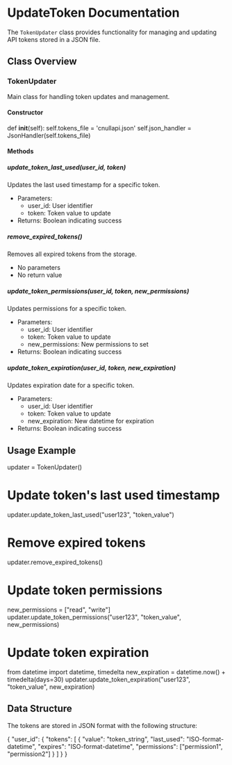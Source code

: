 
# UpdateToken Documentation

The `TokenUpdater` class provides functionality for managing and updating API tokens stored in a JSON file.

## Class Overview

### TokenUpdater

Main class for handling token updates and management.

#### Constructor

def __init__(self):
    self.tokens_file = 'cnullapi.json'
    self.json_handler = JsonHandler(self.tokens_file)


#### Methods

##### update_token_last_used(user_id, token)
Updates the last used timestamp for a specific token.
- Parameters:
  - user_id: User identifier
  - token: Token value to update
- Returns: Boolean indicating success

##### remove_expired_tokens()
Removes all expired tokens from the storage.
- No parameters
- No return value

##### update_token_permissions(user_id, token, new_permissions)
Updates permissions for a specific token.
- Parameters:
  - user_id: User identifier
  - token: Token value to update
  - new_permissions: New permissions to set
- Returns: Boolean indicating success

##### update_token_expiration(user_id, token, new_expiration)
Updates expiration date for a specific token.
- Parameters:
  - user_id: User identifier
  - token: Token value to update
  - new_expiration: New datetime for expiration
- Returns: Boolean indicating success

## Usage Example


updater = TokenUpdater()

# Update token's last used timestamp
updater.update_token_last_used("user123", "token_value")

# Remove expired tokens
updater.remove_expired_tokens()

# Update token permissions
new_permissions = ["read", "write"]
updater.update_token_permissions("user123", "token_value", new_permissions)

# Update token expiration
from datetime import datetime, timedelta
new_expiration = datetime.now() + timedelta(days=30)
updater.update_token_expiration("user123", "token_value", new_expiration)


## Data Structure

The tokens are stored in JSON format with the following structure:

{
    "user_id": {
        "tokens": [
            {
                "value": "token_string",
                "last_used": "ISO-format-datetime",
                "expires": "ISO-format-datetime",
                "permissions": ["permission1", "permission2"]
            }
        ]
    }
}

